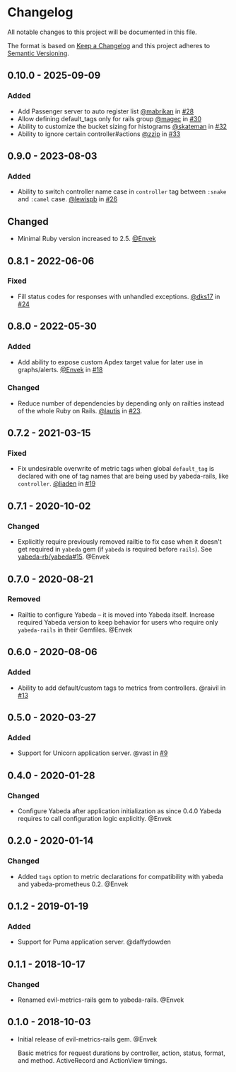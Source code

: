 # Changelog

All notable changes to this project will be documented in this file.

The format is based on [Keep a Changelog](http://keepachangelog.com/en/1.0.0/)
and this project adheres to [Semantic Versioning](http://semver.org/spec/v2.0.0.html).

## 0.10.0 - 2025-09-09

### Added

- Add Passenger server to auto register list [@mabrikan][] in [#28](https://github.com/yabeda-rb/yabeda-rails/pull/28)
- Allow defining default_tags only for rails group [@magec][] in [#30](https://github.com/yabeda-rb/yabeda-rails/pull/30)
- Ability to customize the bucket sizing for histograms [@skateman][] in [#32](https://github.com/yabeda-rb/yabeda-rails/pull/32)
- Ability to ignore certain controller#actions [@zzip][] in [#33](https://github.com/yabeda-rb/yabeda-rails/pull/33)

## 0.9.0 - 2023-08-03

### Added

- Ability to switch controller name case in `controller` tag between `:snake` and `:camel` case. [@lewispb][] in [#26](https://github.com/yabeda-rb/yabeda-rails/pull/26)

## Changed

- Minimal Ruby version increased to 2.5. [@Envek][]

## 0.8.1 - 2022-06-06

### Fixed

- Fill status codes for responses with unhandled exceptions. [@dks17][] in [#24](https://github.com/yabeda-rb/yabeda-rails/pull/24)

## 0.8.0 - 2022-05-30

### Added

- Add ability to expose custom Apdex target value for later use in graphs/alerts. [@Envek][] in [#18](https://github.com/yabeda-rb/yabeda-rails/pull/18)

### Changed

- Reduce number of dependencies by depending only on railties instead of the whole Ruby on Rails. [@lautis][] in [#23](https://github.com/yabeda-rb/yabeda-rails/pull/23).

## 0.7.2 - 2021-03-15

### Fixed

- Fix undesirable overwrite of metric tags when global `default_tag` is declared with one of tag names that are being used by yabeda-rails, like `controller`. [@liaden] in [#19](https://github.com/yabeda-rb/yabeda-rails/pull/19)

## 0.7.1 - 2020-10-02

### Changed

 - Explicitly require previously removed railtie to fix case when it doesn't get required in `yabeda` gem (if `yabeda` is required before `rails`). See [yabeda-rb/yabeda#15](https://github.com/yabeda-rb/yabeda/issues/15). @Envek

## 0.7.0 - 2020-08-21

### Removed

 - Railtie to configure Yabeda – it is moved into Yabeda itself. Increase required Yabeda version to keep behavior for users who require only `yabeda-rails` in their Gemfiles. @Envek

## 0.6.0 - 2020-08-06

### Added

 - Ability to add default/custom tags to metrics from controllers. @raivil in [#13](https://github.com/yabeda-rb/yabeda-rails/pull/13)

## 0.5.0 - 2020-03-27

### Added

 - Support for Unicorn application server. @vast in [#9](https://github.com/yabeda-rb/yabeda-rails/pull/9)

## 0.4.0 - 2020-01-28

### Changed

 - Configure Yabeda after application initialization as since 0.4.0 Yabeda requires to call configuration logic explicitly. @Envek

## 0.2.0 - 2020-01-14

### Changed

 - Added `tags` option to metric declarations for compatibility with yabeda and yabeda-prometheus 0.2. @Envek

## 0.1.2 - 2019-01-19

### Added

 - Support for Puma application server. @daffydowden

## 0.1.1 - 2018-10-17

### Changed

 - Renamed evil-metrics-rails gem to yabeda-rails. @Envek

## 0.1.0 - 2018-10-03

 - Initial release of evil-metrics-rails gem. @Envek

   Basic metrics for request durations by controller, action, status, format, and method. ActiveRecord and ActionView timings.

[@Envek]: https://github.com/Envek "Andrey Novikov"
[@liaden]: https://github.com/liaden "Joel Johnson"
[@lautis]: https://github.com/lautis "Ville Lautanala"
[@dks17]: https://github.com/dks17 "Konstantin"
[@lewispb]: https://github.com/lewispb "Lewis Buckley"
[@mabrikan]: https://github.com/mabrikan "Musaed Albrikan"
[@magec]: https://github.com/magec "Jose Fernández"
[@skateman]: https://github.com/skateman "Halász Dávid"
[@zzip]: https://github.com/zzip "Dale Hofkens"
